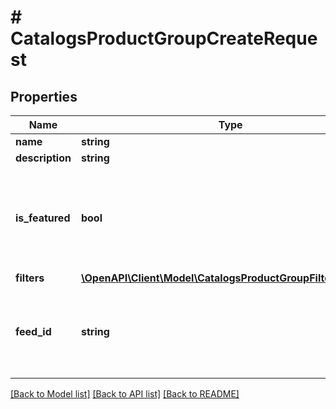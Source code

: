 # # CatalogsProductGroupCreateRequest

## Properties

Name | Type | Description | Notes
------------ | ------------- | ------------- | -------------
**name** | **string** |  |
**description** | **string** |  | [optional]
**is_featured** | **bool** | boolean indicator of whether the product group is being featured or not | [optional] [default to false]
**filters** | [**\OpenAPI\Client\Model\CatalogsProductGroupFiltersRequest**](CatalogsProductGroupFiltersRequest.md) |  |
**feed_id** | **string** | Catalog Feed id pertaining to the catalog product group. |

[[Back to Model list]](../../README.md#models) [[Back to API list]](../../README.md#endpoints) [[Back to README]](../../README.md)
